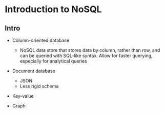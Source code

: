 # Introduction to NoSQL

## Intro

* Column-oriented database
  * NoSQL data store that stores data by column, rather than row, and can be queried with SQL-like syntax. Allow for faster querying, especially for analytical queries

* Document database
  * JSON
  * Less rigid schema

* Key-value

* Graph
